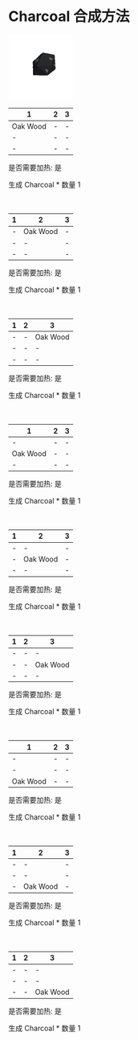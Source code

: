 # Charcoal 合成方法

![Icon](Doc/Recipe/9ff253ef39b5d054da000d25f34c5fbd.png)

|1|2|3|
|----|-----|-----|
|Oak Wood|-|-|
|-|-|-|
|-|-|-|

是否需要加热: 是

生成 Charcoal \* 数量 1
<br/> <br/> <br/> 

|1|2|3|
|----|-----|-----|
|-|Oak Wood|-|
|-|-|-|
|-|-|-|

是否需要加热: 是

生成 Charcoal \* 数量 1
<br/> <br/> <br/> 

|1|2|3|
|----|-----|-----|
|-|-|Oak Wood|
|-|-|-|
|-|-|-|

是否需要加热: 是

生成 Charcoal \* 数量 1
<br/> <br/> <br/> 

|1|2|3|
|----|-----|-----|
|-|-|-|
|Oak Wood|-|-|
|-|-|-|

是否需要加热: 是

生成 Charcoal \* 数量 1
<br/> <br/> <br/> 

|1|2|3|
|----|-----|-----|
|-|-|-|
|-|Oak Wood|-|
|-|-|-|

是否需要加热: 是

生成 Charcoal \* 数量 1
<br/> <br/> <br/> 

|1|2|3|
|----|-----|-----|
|-|-|-|
|-|-|Oak Wood|
|-|-|-|

是否需要加热: 是

生成 Charcoal \* 数量 1
<br/> <br/> <br/> 

|1|2|3|
|----|-----|-----|
|-|-|-|
|-|-|-|
|Oak Wood|-|-|

是否需要加热: 是

生成 Charcoal \* 数量 1
<br/> <br/> <br/> 

|1|2|3|
|----|-----|-----|
|-|-|-|
|-|-|-|
|-|Oak Wood|-|

是否需要加热: 是

生成 Charcoal \* 数量 1
<br/> <br/> <br/> 

|1|2|3|
|----|-----|-----|
|-|-|-|
|-|-|-|
|-|-|Oak Wood|

是否需要加热: 是

生成 Charcoal \* 数量 1
<br/> <br/> <br/> 

